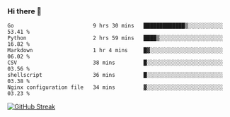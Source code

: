 ### Hi there 👋

<!--START_SECTION:waka-->

```text
Go                         9 hrs 30 mins   █████████████▒░░░░░░░░░░░   53.41 %
Python                     2 hrs 59 mins   ████▒░░░░░░░░░░░░░░░░░░░░   16.82 %
Markdown                   1 hr 4 mins     █▓░░░░░░░░░░░░░░░░░░░░░░░   06.02 %
CSV                        38 mins         █░░░░░░░░░░░░░░░░░░░░░░░░   03.56 %
shellscript                36 mins         █░░░░░░░░░░░░░░░░░░░░░░░░   03.38 %
Nginx configuration file   34 mins         ▓░░░░░░░░░░░░░░░░░░░░░░░░   03.23 %
```

<!--END_SECTION:waka-->

[![GitHub Streak](http://github-readme-streak-stats.herokuapp.com?user=abingcbc&date_format=j%20M%5B%20Y%5D)](https://git.io/streak-stats)



<!--
**Abingcbc/Abingcbc** is a ✨ _special_ ✨ repository because its `README.md` (this file) appears on your GitHub profile.

Here are some ideas to get you started:

- 🔭 I’m currently working on ...
- 🌱 I’m currently learning ...
- 👯 I’m looking to collaborate on ...
- 🤔 I’m looking for help with ...
- 💬 Ask me about ...
- 📫 How to reach me: ...
- 😄 Pronouns: ...
- ⚡ Fun fact: ...

![Top Langs](https://github-readme-stats.vercel.app/api/top-langs/?username=abingcbc&count_private=true)
![Abing's github stats](https://github-readme-stats.vercel.app/api?username=abingcbc&count_private=true&show_icons=true&theme=dark)

-->

